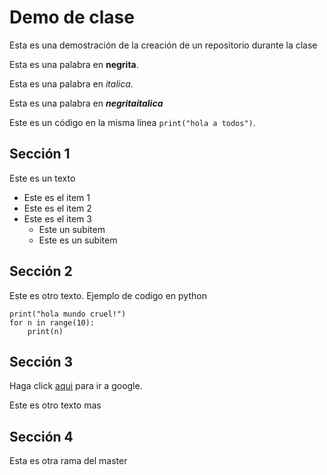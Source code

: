 # Demo de clase

Esta es una demostración de la creación de un repositorio durante la clase

Esta es una palabra en  **negrita**.

Esta es una palabra en *italica*.

Esta es una palabra en ***negritaitalica***

Este es un código en la misma línea `print("hola a todos")`.

## Sección 1

Este es un texto

* Este es el item 1
* Este es el item 2
* Este es el item 3
  * Este un subitem
  * Este es un subitem
  
## Sección 2

Este es otro texto. Ejemplo de codigo en python

    print("hola mundo cruel!")
    for n in range(10):
        print(n)

## Sección 3

Haga click [aqui](www.google.com) para ir a google.

Este es otro texto mas

## Sección 4

Esta es otra rama del master
